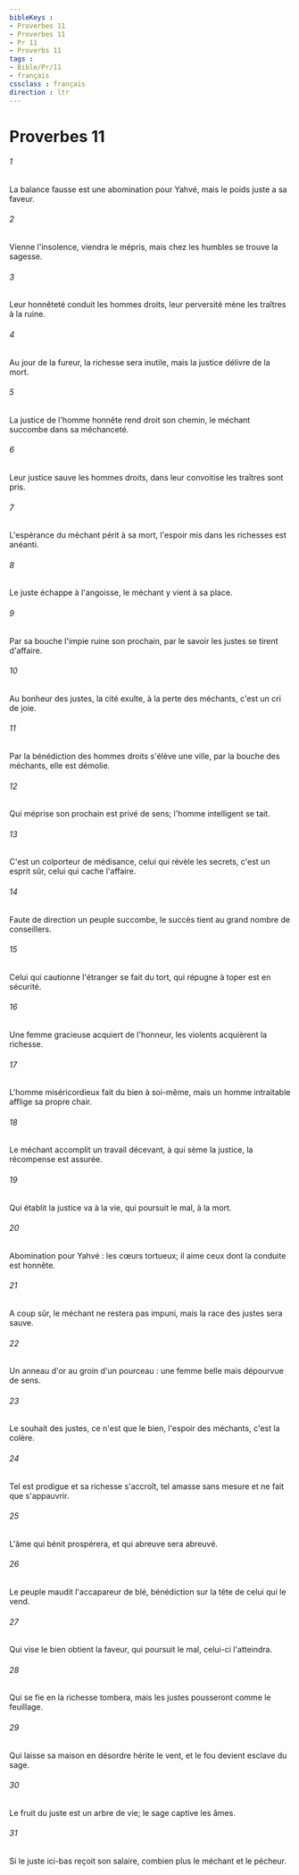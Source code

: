 ```yaml
---
bibleKeys : 
- Proverbes 11
- Proverbes 11
- Pr 11
- Proverbs 11
tags : 
- Bible/Pr/11
- français
cssclass : français
direction : ltr
---
```


# Proverbes 11

###### 1
La balance fausse est une abomination pour Yahvé, mais le poids juste a sa faveur. 
###### 2
Vienne l'insolence, viendra le mépris, mais chez les humbles se trouve la sagesse. 
###### 3
Leur honnêteté conduit les hommes droits, leur perversité mène les traîtres à la ruine. 
###### 4
Au jour de la fureur, la richesse sera inutile, mais la justice délivre de la mort. 
###### 5
La justice de l'homme honnête rend droit son chemin, le méchant succombe dans sa méchanceté. 
###### 6
Leur justice sauve les hommes droits, dans leur convoitise les traîtres sont pris. 
###### 7
L'espérance du méchant périt à sa mort, l'espoir mis dans les richesses est anéanti. 
###### 8
Le juste échappe à l'angoisse, le méchant y vient à sa place. 
###### 9
Par sa bouche l'impie ruine son prochain, par le savoir les justes se tirent d'affaire. 
###### 10
Au bonheur des justes, la cité exulte, à la perte des méchants, c'est un cri de joie. 
###### 11
Par la bénédiction des hommes droits s'élève une ville, par la bouche des méchants, elle est démolie. 
###### 12
Qui méprise son prochain est privé de sens; l'homme intelligent se tait. 
###### 13
C'est un colporteur de médisance, celui qui révèle les secrets, c'est un esprit sûr, celui qui cache l'affaire. 
###### 14
Faute de direction un peuple succombe, le succès tient au grand nombre de conseillers. 
###### 15
Celui qui cautionne l'étranger se fait du tort, qui répugne à toper est en sécurité. 
###### 16
Une femme gracieuse acquiert de l'honneur, les violents acquièrent la richesse. 
###### 17
L'homme miséricordieux fait du bien à soi-même, mais un homme intraitable afflige sa propre chair. 
###### 18
Le méchant accomplit un travail décevant, à qui sème la justice, la récompense est assurée. 
###### 19
Qui établit la justice va à la vie, qui poursuit le mal, à la mort. 
###### 20
Abomination pour Yahvé : les cœurs tortueux; il aime ceux dont la conduite est honnête. 
###### 21
A coup sûr, le méchant ne restera pas impuni, mais la race des justes sera sauve. 
###### 22
Un anneau d'or au groin d'un pourceau : une femme belle mais dépourvue de sens. 
###### 23
Le souhait des justes, ce n'est que le bien, l'espoir des méchants, c'est la colère. 
###### 24
Tel est prodigue et sa richesse s'accroît, tel amasse sans mesure et ne fait que s'appauvrir. 
###### 25
L'âme qui bénit prospérera, et qui abreuve sera abreuvé. 
###### 26
Le peuple maudit l'accapareur de blé, bénédiction sur la tête de celui qui le vend. 
###### 27
Qui vise le bien obtient la faveur, qui poursuit le mal, celui-ci l'atteindra. 
###### 28
Qui se fie en la richesse tombera, mais les justes pousseront comme le feuillage. 
###### 29
Qui laisse sa maison en désordre hérite le vent, et le fou devient esclave du sage. 
###### 30
Le fruit du juste est un arbre de vie; le sage captive les âmes. 
###### 31
Si le juste ici-bas reçoit son salaire, combien plus le méchant et le pécheur. 
